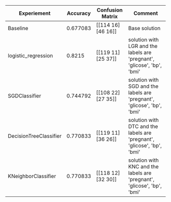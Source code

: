 | Experiement               | Accuracy | Confusion Matrix     | Comment                                                                 |
|---------------------------|----------|----------------------|-------------------------------------------------------------------------|
| Baseline                  | 0.677083 | [[114  16] [46  16]] | Base solution                                                           |
| logistic_regression       | 0.8215   | [[119  11] [25  37]] | solution with LGR and the labels are 'pregnant', 'glicose', 'bp', 'bmi' |
| SGDClassifier             | 0.744792 | [[108  22] [27  35]] | solution with SGD and the labels are 'pregnant', 'glicose', 'bp', 'bmi' |
| DecisionTreeClassifier    | 0.770833 | [[119  11] [36  26]] | solution with DTC and the labels are 'pregnant', 'glicose', 'bp', 'bmi' |
| KNeighborClassifier       | 0.770833 | [[118  12] [32  30]] | solution with KNC and the labels are 'pregnant', 'glicose', 'bp', 'bmi' |
